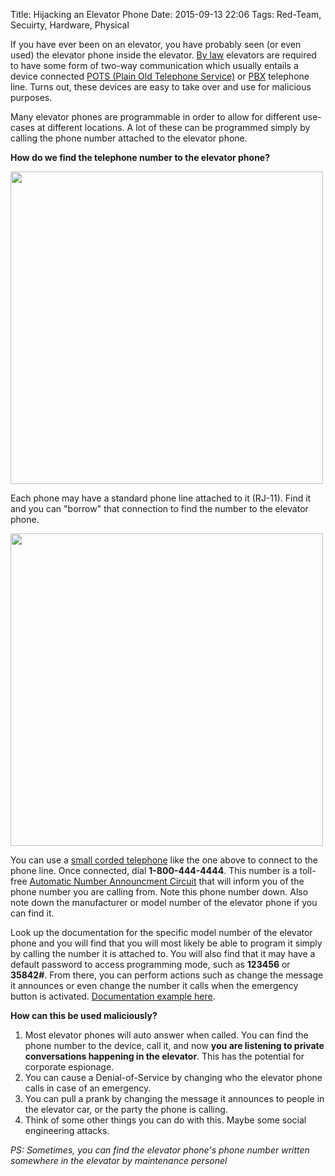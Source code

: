 Title: Hijacking an Elevator Phone
Date: 2015-09-13 22:06
Tags: Red-Team, Secuirty, Hardware, Physical

If you have ever been on an elevator, you have probably seen (or even used) the elevator phone inside the elevator. [By law](http://www.nfpa.org/~/media/Files/forms%20and%20premiums/101%20handbook/NFP101HB09_CHS2.pdf) elevators are required to have some form of two-way communication which usually entails a device connected [POTS (Plain Old Telephone Service)](https://en.wikipedia.org/wiki/Plain_old_telephone_service) or [PBX](https://en.wikipedia.org/wiki/Business_telephone_system#Private_branch_exchange) telephone line. Turns out, these devices are easy to take over and use for malicious purposes.

Many elevator phones are programmable in order to allow for different use-cases at different locations. A lot of these can be programmed simply by calling the phone number attached to the elevator phone. 

**How do we find the telephone number to the elevator phone?**

<img src="https://upload.wikimedia.org/wikipedia/commons/d/d4/Elevator_COP_-_Dover_Impulse_Elevator.JPG" width="500px">

Each phone may have a standard phone line attached to it (RJ-11). Find it and you can "borrow" that connection to find the number to the elevator phone.

[<img src="https://pbs.twimg.com/media/COpcJ5PUwAAsvvp.jpg" width="500px">](http://www.amazon.com/dp/B00F6POFL4/ref=cm_sw_su_dp)

You can use a [small corded telephone](http://www.amazon.com/dp/B00F6POFL4/ref=cm_sw_su_dp) like the one above to connect to the phone line. Once connected, dial **1-800-444-4444**. This number is a toll-free [Automatic Number Announcment Circuit](https://en.wikipedia.org/wiki/Automatic_number_announcement_circuit) that will inform you of the phone number you are calling from. Note this phone number down. Also note down the manufacturer or model number of the elevator phone if you can find it.

Look up the documentation for the specific model number of the elevator phone and you will find that you will most likely be able to program it simply by calling the number it is attached to. You will also find that it may have a default password to access programming mode, such as **123456** or **35842#**. From there, you can perform actions such as change the message it announces or even change the number it calls when the emergency button is activated. [Documentation example here](https://adamselevator.com/Specific_pdfs_HW/Programming%20Instructions/AS-3%20Series.pdf).

**How can this be used maliciously?**

1. Most elevator phones will auto answer when called. You can find the phone number to the device, call it, and now **you are listening to private conversations happening in the elevator**. This has the potential for corporate espionage.
2. You can cause a Denial-of-Service by changing who the elevator phone calls in case of an emergency.
3. You can pull a prank by changing the message it announces to people in the elevator car, or the party the phone is calling.
4. Think of some other things you can do with this. Maybe some social engineering attacks.

*PS: Sometimes, you can find the elevator phone's phone number written somewhere in the elevator by maintenance personel*
